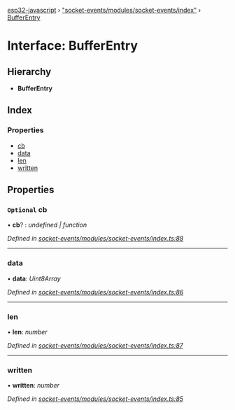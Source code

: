 [esp32-javascript](../README.md) › ["socket-events/modules/socket-events/index"](../modules/_socket_events_modules_socket_events_index_.md) › [BufferEntry](_socket_events_modules_socket_events_index_.bufferentry.md)

# Interface: BufferEntry

## Hierarchy

* **BufferEntry**

## Index

### Properties

* [cb](_socket_events_modules_socket_events_index_.bufferentry.md#optional-cb)
* [data](_socket_events_modules_socket_events_index_.bufferentry.md#data)
* [len](_socket_events_modules_socket_events_index_.bufferentry.md#len)
* [written](_socket_events_modules_socket_events_index_.bufferentry.md#written)

## Properties

### `Optional` cb

• **cb**? : *undefined | function*

*Defined in [socket-events/modules/socket-events/index.ts:88](https://github.com/marcelkottmann/esp32-javascript/blob/e6e5921/components/socket-events/modules/socket-events/index.ts#L88)*

___

###  data

• **data**: *Uint8Array*

*Defined in [socket-events/modules/socket-events/index.ts:86](https://github.com/marcelkottmann/esp32-javascript/blob/e6e5921/components/socket-events/modules/socket-events/index.ts#L86)*

___

###  len

• **len**: *number*

*Defined in [socket-events/modules/socket-events/index.ts:87](https://github.com/marcelkottmann/esp32-javascript/blob/e6e5921/components/socket-events/modules/socket-events/index.ts#L87)*

___

###  written

• **written**: *number*

*Defined in [socket-events/modules/socket-events/index.ts:85](https://github.com/marcelkottmann/esp32-javascript/blob/e6e5921/components/socket-events/modules/socket-events/index.ts#L85)*
